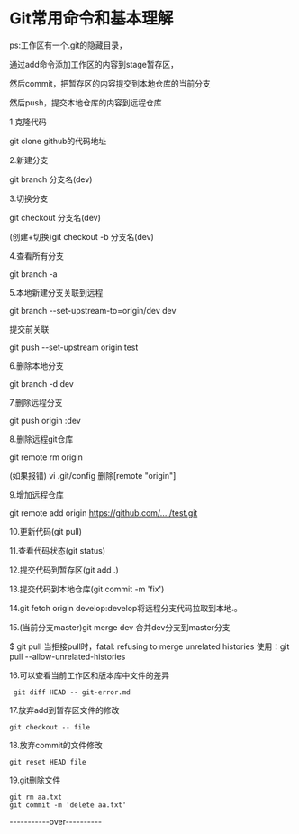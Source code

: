 ﻿# Git常用命令和基本理解

ps:工作区有一个.git的隐藏目录，

通过add命令添加工作区的内容到stage暂存区，

然后commit，把暂存区的内容提交到本地仓库的当前分支

然后push，提交本地仓库的内容到远程仓库
 

1.克隆代码

 git clone github的代码地址

2.新建分支

git branch 分支名(dev)

3.切换分支

git checkout 分支名(dev)

(创建+切换)git checkout -b 分支名(dev)

4.查看所有分支

git branch -a

5.本地新建分支关联到远程

git branch --set-upstream-to=origin/dev dev

 提交前关联

git push --set-upstream origin test

6.删除本地分支

git branch -d dev

7.删除远程分支

git push origin :dev

8.删除远程git仓库

git remote rm origin

(如果报错) vi .git/config 删除[remote "origin"]

9.增加远程仓库

git remote add origin https://github.com/..../test.git

10.更新代码(git pull)

11.查看代码状态(git status)

12.提交代码到暂存区(git add .)

13.提交代码到本地仓库(git commit -m 'fix')

14.git fetch origin develop:develop将远程分支代码拉取到本地.。

15.(当前分支master)git merge dev 合并dev分支到master分支

$ git pull
当拒接pull时，fatal: refusing to merge unrelated histories
使用：git pull --allow-unrelated-histories


16.可以查看当前工作区和版本库中文件的差异
~~~
 git diff HEAD -- git-error.md
~~~

17.放弃add到暂存区文件的修改
~~~
git checkout -- file
~~~
18.放弃commit的文件修改
~~~
git reset HEAD file
~~~
19.git删除文件
~~~
git rm aa.txt
git commit -m 'delete aa.txt'
~~~
-----------over----------
